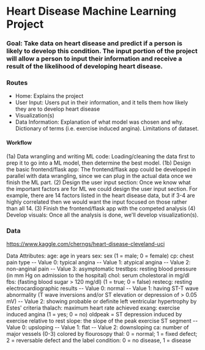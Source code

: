 # Heart Disease Machine Learning Project

### Goal: Take data on heart disease and predict if a person is likely to develop this condition. The input portion of the project will allow a person to input their information and receive a result of the likelihood of developing heart disease.

### Routes 
- Home: Explains the project
- User Input: Users put in their information, and it tells them how likely they are to develop heart disease
- Visualization(s)
- Data Information: Explanation of what model was chosen and why. Dictionary of terms (i.e. exercise induced angina). Limitations of dataset. 

#### Workflow
(1a) Data wrangling and writing ML code: Loading/cleaning the data first to prep it to go into a ML model, then determine the best model. 
(1b) Design the basic frontend/flask app: The frontend/flask app could be developed in parallel with data wrangling, since we can plug in the actual data once we finish the ML part.
(2) Design the user input section: Once we know what the important factors are for ML we could design the user input section. For example, there are 14 factors listed in the heart disease data, but if 3-4 are highly correlated then we would want the input focused on those rather than all 14. 
(3) Finish the frontend/flask app with the competed analysis
(4) Develop visuals: Once all the analysis is done, we'll develop visualization(s).

### Data
https://www.kaggle.com/cherngs/heart-disease-cleveland-uci

Data Attributes: 
age: age in years
sex: sex (1 = male; 0 = female)
cp: chest pain type
-- Value 0: typical angina
-- Value 1: atypical angina
-- Value 2: non-anginal pain
-- Value 3: asymptomatic
trestbps: resting blood pressure (in mm Hg on admission to the hospital)
chol: serum cholestoral in mg/dl
fbs: (fasting blood sugar > 120 mg/dl) (1 = true; 0 = false)
restecg: resting electrocardiographic results
-- Value 0: normal
-- Value 1: having ST-T wave abnormality (T wave inversions and/or ST elevation or depression of > 0.05 mV)
-- Value 2: showing probable or definite left ventricular hypertrophy by Estes' criteria
thalach: maximum heart rate achieved
exang: exercise induced angina (1 = yes; 0 = no)
oldpeak = ST depression induced by exercise relative to rest
slope: the slope of the peak exercise ST segment
-- Value 0: upsloping
-- Value 1: flat
-- Value 2: downsloping
ca: number of major vessels (0-3) colored by flourosopy
thal: 0 = normal; 1 = fixed defect; 2 = reversable defect
and the label
condition: 0 = no disease, 1 = disease
